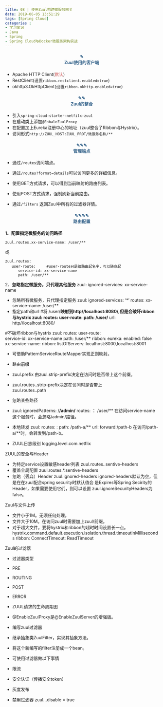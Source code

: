 ```yaml
---
title: 08 | 使用Zuul构建微服务网关
date: 2019-06-05 13:51:29
tags: [Spring Cloud]
categories :
- 学习笔记
- Java
- Spring
- Spring Cloud与Docker微服务架构实战
---
```


#### <center><font color = "#36648B">✎</font><br/><font color = "#36648B">Zuul使用的客户端</font></center>
- Apache HTTP Client(<font color = "#CD5555">默认</font>)
- RestClient(设置`ribbon.restclient.enabled=true`)
- okhttp3.OkHttpClient(设置`ribbon.okhttp.enabled=true`)   

#### <center><font color = "#36648B">✎✎</font><br/><font color = "#36648B">Zuul的整合</font></center>
- 引入`spring-cloud-starter-netfilx-zuul`
- 在启动类上添加`@EnbaleZuulProxy`
- 在配置加上Eureka注册中心的地址（zuul整合了Ribbon与Hystrix）。
- 访问形式`http://ZUUL_HOST:ZUUL_PROT/微服务名称/**`


#### <center><font color = "#36648B">✎✎✎</font><br/><font color = "#36648B">管理端点</font></center>
- 通过`/routes`访问端点。
- 通过`/routes?format=details`可以访问更多的详细信息。
- 使用GET方式请求，可以得到当前映射的路由列表。
- 使用POST方式请求，强制刷新当前路由。

- 通过`/filters` 返回Zuul中所有的过滤器详情。

#### <center><font color = "#36648B">✎✎✎✎</font><br/><font color = "#36648B">路由配置</font></center>
**1、配置指定微服务的访问路径**
```
zuul.routes.xx-service-name: /user/**
```
或
```
zuul.routes:
   user-route:     #user-route只是给路由起名字，可以随意起
      service-id: xx-service-name
      path: /user/**
```

2、**忽略指定微服务，只代理其他服务**
zuul:
   	ignored-services: xx-service-name
- 忽略所有微服务，只代理指定服务
zuul:
   	ignored-services: ‘*’
  routes:
      xx-service-name: /user/**
- 指定path和url
#将 /user/**映射到http//localhost:8080/,但是会破坏ribbon与hystrix
zuul:
   routes:
user-route:
path: /user/**
url: http//localhost:8080/

#不破坏ribbon与hystrix
zuul:
   routes:
user-route:    
service-id: xx-service-name
path: /user/**
ribbon:
   eureka:
      enabled: false
xx-service-name:
   ribbon:
      listOfServers: localhost:8000,localhost:8001

- 可借助PatternServiceRouteMapper实现正则映射。

- 路由前缀
- zuul.prefix 由zuul.strip-prefix决定在访问时是否带上这个前缀。
- zuul.routes.<service-name>.strip-prefix决定在访问时是否带上		  
  zuul.routes.<service-name>.path

- 忽略某些路径
- zuul:
   ignoredPatterns: /**/admin/**
   routes:
      <service-name>： /user/**
在访问service-name这个服务时，会忽略/admin/路径。

- 本地转发
zuul:
   routes:
      <route-name>:
         path: /path-a/**
         url: forward:/path-b
在访问/path-a/**时，会转发到/path-b。

- ZUUL日志级别
logging.level.com.netflix


ZUUL的安全与Header
- 为特定service设置敏感header列表 
   zuul.routes.<service-name>.sentive-headers 
- 覆盖全局配置
   zuul.routes.*.sentive-headers  
- 忽略（丢弃）Header
   zuul.ignored-headers
   ignored-headers默认为空，但是在在zuul配合spring security时默认值会
   是Expires等Spring Secirity的Header，如果需要使用它们，则可以设置
   zuul.ignoreSecurityHeaders为false。

Zuul与文件上传
- 文件小于1M。无须任何处理。
- 文件大于10M。在访问zuul时需要加上zuul/前缀。
- 对于超大文件，要将hystrix和ribbon的超时时间设置长一点。
  hystrix.command.default.execution.isolation.thread.timeoutInMilliseconds
  ribbon:
     ConnectTimeout:
     ReadTimeout

Zuul的过滤器
- 过滤器类型
- PRE
- ROUTING
- POST
- ERROR
- ZUUL请求的生命周期图

- @EnableZuulProxy是@EnableZuulServer的增强版。

- 编写zuul过滤器
- 继承抽象类ZuulFilter，实现其抽象方法。
- 将这个新编写的filter注册成一个bean。

- 可使用过滤器做以下事情
- 限流
- 安全认证（传播安全token）
- 灰度发布

- 禁用过滤器
zuul.<SimpleClassName>.<filterType>.disable = true





